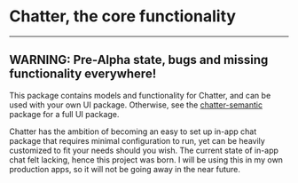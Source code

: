 
# Chatter, the core functionality
---

## WARNING: Pre-Alpha state, bugs and missing functionality everywhere!

This package contains models and functionality for Chatter, and can be used with your own UI package. Otherwise, see the [chatter-semantic]() package for a full UI package.


Chatter has the ambition of becoming an easy to set up in-app chat package that requires minimal configuration to run, yet can be heavily customized to fit your needs should you wish. The current state of in-app chat felt lacking, hence this project was born. I will be using this in my own production apps, so it will not be going away in the near future.
